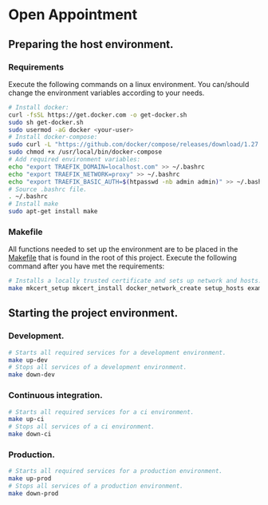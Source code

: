 # Open Appointment

## Preparing the host environment.

### Requirements

Execute the following commands on a linux environment. You can/should change the
environment variables according to your needs.

```bash
# Install docker:
curl -fsSL https://get.docker.com -o get-docker.sh
sudo sh get-docker.sh
sudo usermod -aG docker <your-user>
# Install docker-compose:
sudo curl -L "https://github.com/docker/compose/releases/download/1.27.4/docker-compose-$(uname -s)-$(uname -m)" -o /usr/local/bin/docker-compose
sudo chmod +x /usr/local/bin/docker-compose
# Add required environment variables:
echo "export TRAEFIK_DOMAIN=localhost.com" >> ~/.bashrc
echo "export TRAEFIK_NETWORK=proxy" >> ~/.bashrc
echo "export TRAEFIK_BASIC_AUTH=$(htpasswd -nb admin admin)" >> ~/.bashrc
# Source .bashrc file.
. ~/.bashrc
# Install make
sudo apt-get install make
```

### Makefile

All functions needed to set up the environment are to be placed in the
[Makefile](Makefile) that is found in the root of this project. Execute the
following command after you have met the requirements:

```bash
# Installs a locally trusted certificate and sets up network and hosts.
make mkcert_setup mkcert_install docker_network_create setup_hosts example_build
```


## Starting the project environment.

### Development.

```bash
# Starts all required services for a development environment.
make up-dev
# Stops all services of a development environment.
make down-dev
```

### Continuous integration.

```bash
# Starts all required services for a ci environment.
make up-ci
# Stops all services of a ci environment.
make down-ci
```

### Production.

```bash
# Starts all required services for a production environment.
make up-prod
# Stops all services of a production environment.
make down-prod
```
